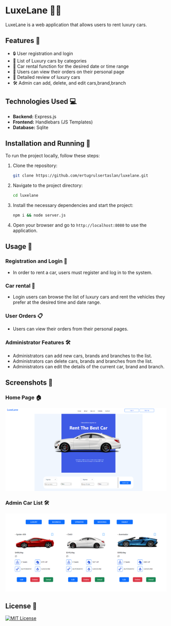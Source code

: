 # LuxeLane 🚗✨

LuxeLane is a web application that allows users to rent luxury cars.
## Features 🌟 

- 🔒 User registration and login
- 🚙 List of Luxury cars by categories
- 📅 Car rental function for the desired date or time range
- 📝 Users can view their orders on their personal page
- 🧐 Detailed review of luxury cars
- 🛠️ Admin can add, delete, and edit cars,brand,branch


## Technologies Used 💻

- **Backend:** Express.js
- **Frontend:** Handlebars (JS Templates)
- **Database:** Sqlite

## Installation and Running 🏃

To run the project locally, follow these steps:

1. Clone the repository:

    ```bash
    git clone https://github.com/ertugrulsertaslan/luxelane.git
    ```
2. Navigate to the project directory:

    ```bash
    cd luxelane
    ```
3. Install the necessary dependencies and start the project:

    ```bash
    npm i && node server.js
    ```
4. Open your browser and go to `http://localhost:8080` to use the application.


## Usage 🚀

### Registration and Login 🔑

- In order to rent a car, users must register and log in to the system.

### Car rental 🚗 

- Login users can browse the list of luxury cars and rent the vehicles they prefer at the desired time and date range.

### User Orders 📋

- Users can view their orders from their personal pages.

### Administrator Features 🛠️

- Administrators can add new cars, brands and branches to the list.
- Administrators can delete cars, brands and branches from the list.
- Administrators can edit the details of the current car, brand and branch.

## Screenshots 📸

### Home Page 🏠
![Home Page](screenshots/homepage.png)

### Admin Car List 🛠️
![Home Page](screenshots/admincarlist.png)


## License 📜

[![MIT License](https://img.shields.io/badge/license-MIT-blue.svg)](https://choosealicense.com/licenses/mit/)


